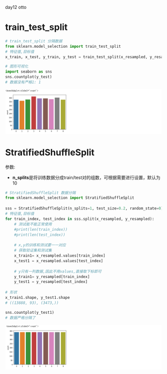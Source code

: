 day12 otto

# train_test_split

```python
# train_test_split 分隔数据 
from sklearn.model_selection import train_test_split
# 特征值,目标值
x_train, x_test, y_train, y_test = train_test_split(x_resampled, y_resampled, test_size=0.2, random_state=0)
```

```python
# 图形可视化
import seaborn as sns
sns.countplot(y_test)
# 数据没有严格1: 1
```

![image-20210629201200956](107_分隔数据_train_test_split_StratifiedShuffleSplit.assets/image-20210629201200956.png)

# StratifiedShuffleSplit

参数:

- **n_splits**是将训练数据分成train/test对的组数，可根据需要进行设置，默认为10

```python
# StratifiedShuffleSplit 数据分隔
from sklearn.model_selection import StratifiedShuffleSplit

sss = StratifiedShuffleSplit(n_splits=1, test_size=0.2, random_state=0)
# 特征值,目标值
for train_index, test_index in sss.split(x_resampled, y_resampled):
    # 测试能不能正常使用
    #print(len(train_index))
    #print(len(test_index))
    
    # x,y的训练和测试要一一对应
    # 获取验证集和测试集
    x_train1= x_resampled.values[train_index]
    x_test1 = x_resampled.values[test_index]
    
    # y只有一列数据,因此不用values,直接取下标即可
    y_train1= y_resampled[train_index]
    y_test1 = y_resampled[test_index]
    
# 形状
x_train1.shape, y_test1.shape
# ((13888, 93), (3473,))
```

```python
sns.countplot(y_test1)
# 数据严格分隔了
```

![image-20210629201228896](107_分隔数据_train_test_split_StratifiedShuffleSplit.assets/image-20210629201228896.png)
